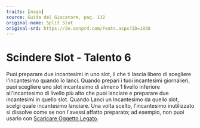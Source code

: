 ```yaml
---
traits: [mago]
source: Guida del Giocatore, pag. 132
original-name: Split Slot
original-srd: https://2e.aonprd.com/Feats.aspx?ID=1838
---
```


# Scindere Slot - Talento 6

Puoi preparare due incantesimi in uno slot, il che ti lascia libero di scegliere
l'incantesimo quando lo lanci. Quando prepari i tuoi incantesimi giornalieri,
puoi scegliere uno slot incantesimo di almeno 1 livello inferiore
all'incantesimo di livello più alto che puoi lanciare e preparare due
incantesimi in quello slot. Quando Lanci un Incantesimo da quello slot, scelgi
quale incantesimo lanciare. Una volta scelto, l'incantesimo inutilizzato si
dissolve come se non l'avessi affatto preparato; ad esempio, non puoi usarlo con
[Scaricare Oggetto Legato](/azioni/classe/scaricare-oggetto-legato).
